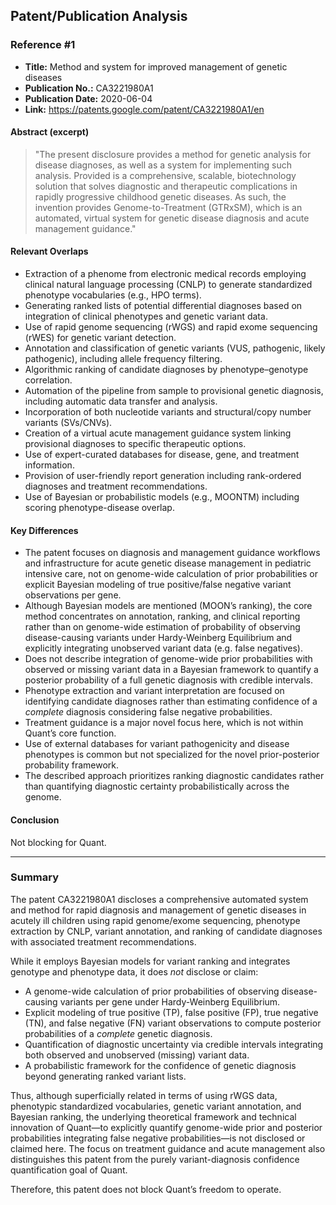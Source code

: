 ## Patent/Publication Analysis

### Reference #1

- **Title:** Method and system for improved management of genetic diseases
- **Publication No.:** CA3221980A1
- **Publication Date:** 2020-06-04
- **Link:** https://patents.google.com/patent/CA3221980A1/en

#### Abstract (excerpt)

> "The present disclosure provides a method for genetic analysis for disease diagnoses, as well as a system for implementing such analysis. Provided is a comprehensive, scalable, biotechnology solution that solves diagnostic and therapeutic complications in rapidly progressive childhood genetic diseases. As such, the invention provides Genome-to-Treatment (GTRxSM), which is an automated, virtual system for genetic disease diagnosis and acute management guidance."

#### Relevant Overlaps

- Extraction of a phenome from electronic medical records employing clinical natural language processing (CNLP) to generate standardized phenotype vocabularies (e.g., HPO terms).
- Generating ranked lists of potential differential diagnoses based on integration of clinical phenotypes and genetic variant data.
- Use of rapid genome sequencing (rWGS) and rapid exome sequencing (rWES) for genetic variant detection.
- Annotation and classification of genetic variants (VUS, pathogenic, likely pathogenic), including allele frequency filtering.
- Algorithmic ranking of candidate diagnoses by phenotype–genotype correlation.
- Automation of the pipeline from sample to provisional genetic diagnosis, including automatic data transfer and analysis.
- Incorporation of both nucleotide variants and structural/copy number variants (SVs/CNVs).
- Creation of a virtual acute management guidance system linking provisional diagnoses to specific therapeutic options.
- Use of expert-curated databases for disease, gene, and treatment information.
- Provision of user-friendly report generation including rank-ordered diagnoses and treatment recommendations.
- Use of Bayesian or probabilistic models (e.g., MOONTM) including scoring phenotype-disease overlap.

#### Key Differences

- The patent focuses on diagnosis and management guidance workflows and infrastructure for acute genetic disease management in pediatric intensive care, not on genome-wide calculation of prior probabilities or explicit Bayesian modeling of true positive/false negative variant observations per gene.
- Although Bayesian models are mentioned (MOON’s ranking), the core method concentrates on annotation, ranking, and clinical reporting rather than on genome-wide estimation of probability of observing disease-causing variants under Hardy-Weinberg Equilibrium and explicitly integrating unobserved variant data (e.g. false negatives).
- Does not describe integration of genome-wide prior probabilities with observed or missing variant data in a Bayesian framework to quantify a posterior probability of a full genetic diagnosis with credible intervals.
- Phenotype extraction and variant interpretation are focused on identifying candidate diagnoses rather than estimating confidence of a *complete* diagnosis considering false negative probabilities.
- Treatment guidance is a major novel focus here, which is not within Quant’s core function.
- Use of external databases for variant pathogenicity and disease phenotypes is common but not specialized for the novel prior-posterior probability framework.
- The described approach prioritizes ranking diagnostic candidates rather than quantifying diagnostic certainty probabilistically across the genome.

#### Conclusion

Not blocking for Quant.

---

### Summary

The patent CA3221980A1 discloses a comprehensive automated system and method for rapid diagnosis and management of genetic diseases in acutely ill children using rapid genome/exome sequencing, phenotype extraction by CNLP, variant annotation, and ranking of candidate diagnoses with associated treatment recommendations.

While it employs Bayesian models for variant ranking and integrates genotype and phenotype data, it does *not* disclose or claim:

- A genome-wide calculation of prior probabilities of observing disease-causing variants per gene under Hardy-Weinberg Equilibrium.
- Explicit modeling of true positive (TP), false positive (FP), true negative (TN), and false negative (FN) variant observations to compute posterior probabilities of a *complete* genetic diagnosis.
- Quantification of diagnostic uncertainty via credible intervals integrating both observed and unobserved (missing) variant data.
- A probabilistic framework for the confidence of genetic diagnosis beyond generating ranked variant lists.

Thus, although superficially related in terms of using rWGS data, phenotypic standardized vocabularies, genetic variant annotation, and Bayesian ranking, the underlying theoretical framework and technical innovation of Quant—to explicitly quantify genome-wide prior and posterior probabilities integrating false negative probabilities—is not disclosed or claimed here. The focus on treatment guidance and acute management also distinguishes this patent from the purely variant-diagnosis confidence quantification goal of Quant.

Therefore, this patent does not block Quant’s freedom to operate.
